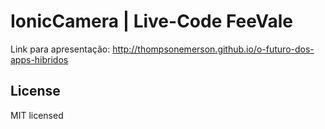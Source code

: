 # IonicCamera | Live-Code FeeVale

Link para apresentação: http://thompsonemerson.github.io/o-futuro-dos-apps-hibridos


## License
MIT licensed
